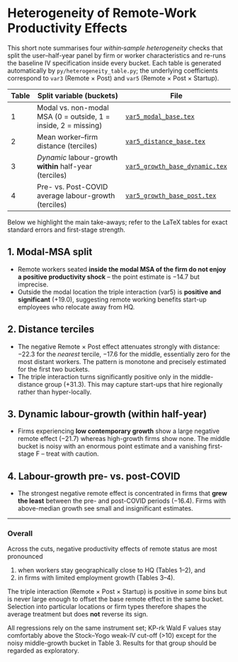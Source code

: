 # Heterogeneity of Remote-Work Productivity Effects  

This short note summarises four *within‐sample heterogeneity* checks that
split the user–half-year panel by firm or worker characteristics and re-runs
the baseline IV specification inside every bucket.  Each table is generated
automatically by `py/heterogeneity_table.py`; the underlying coefficients
correspond to `var3` (Remote × Post) and `var5` (Remote × Post × Startup).

| Table | Split variable (buckets) | File |
|-------|--------------------------|------|
| 1 | Modal vs. non-modal MSA (0 = outside, 1 = inside, 2 = missing) | [`var5_modal_base.tex`](var5_modal_base.tex) |
| 2 | Mean worker–firm distance (terciles) | [`var5_distance_base.tex`](var5_distance_base.tex) |
| 3 | *Dynamic* labour-growth **within** half-year (terciles) | [`var5_growth_base_dynamic.tex`](var5_growth_base_dynamic.tex) |
| 4 | Pre- vs. Post-COVID average labour-growth (terciles) | [`var5_growth_base_post.tex`](var5_growth_base_post.tex) |

Below we highlight the main take-aways; refer to the LaTeX tables for exact
standard errors and first-stage strength.

## 1. Modal-MSA split

* Remote workers seated **inside the modal MSA of the firm do **not** enjoy a
  positive productivity shock** – the point estimate is −14.7 but imprecise.
* Outside the modal location the triple interaction (var5) is **positive and
  significant** (+19.0), suggesting remote working benefits start-up
  employees who relocate away from HQ.

## 2. Distance terciles

* The negative Remote × Post effect attenuates strongly with distance: −22.3
  for the *nearest* tercile, −17.6 for the middle, essentially zero for the
  most distant workers.  The pattern is monotone and precisely estimated for
  the first two buckets.
* The triple interaction turns significantly positive only in the middle-
  distance group (+31.3).  This may capture start-ups that hire regionally
  rather than hyper-locally.

## 3. Dynamic labour-growth (within half-year)

* Firms experiencing **low contemporary growth** show a large negative remote
  effect (−21.7) whereas high-growth firms show none.  The middle bucket is
  noisy with an enormous point estimate and a vanishing first-stage F – treat
  with caution.

## 4. Labour-growth pre- vs. post-COVID

* The strongest negative remote effect is concentrated in firms that **grew
  the least** between the pre- and post-COVID periods (−16.4).  Firms with
  above-median growth see small and insignificant estimates.

---

### Overall

Across the cuts, negative productivity effects of remote status are most
pronounced

1. when workers stay geographically close to HQ (Tables 1–2), and
2. in firms with limited employment growth (Tables 3–4).

The triple interaction (Remote × Post × Startup) is positive in *some* bins
but is never large enough to offset the base remote effect in the same
bucket.  Selection into particular locations or firm types therefore shapes
the average treatment but does **not** reverse its sign.

All regressions rely on the same instrument set; KP-rk Wald F values stay
comfortably above the Stock–Yogo weak-IV cut-off (>10) except for the noisy
middle-growth bucket in Table 3.  Results for that group should be regarded
as exploratory.
